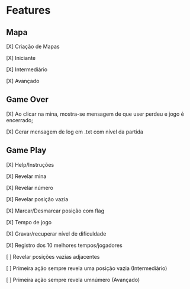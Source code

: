 # Features

## Mapa
[X] Criação de Mapas

[X] Iniciante

[X] Intermediário

[X] Avançado

## Game Over
[X] Ao clicar na mina, mostra-se mensagem de que user perdeu e jogo é encerrado;

[X] Gerar mensagem de log em .txt com  nível da partida

## Game Play
[X] Help/Instruções

[X] Revelar mina

[X] Revelar número

[X] Revelar posição vazia

[X] Marcar/Desmarcar posição com flag

[X] Tempo de jogo

[X] Gravar/recuperar nível de dificuldade

[X] Registro dos 10 melhores tempos/jogadores

[ ] Revelar posições vazias adjacentes

[ ] Primeira ação sempre revela uma posição vazia (Intermediário)

[ ] Primeira ação sempre revela umnúmero (Avançado)
